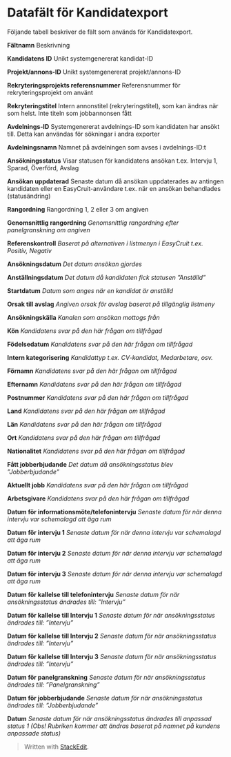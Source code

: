 # Datafält för Kandidatexport

Följande tabell beskriver de fält som används för Kandidatexport.

**Fältnamn** 
Beskrivning

**Kandidatens ID**
Unikt systemgenererat kandidat-ID

**Projekt/annons-ID**
Unikt systemgenererat projekt/annons-ID

**Rekryteringsprojekts referensnummer**
Referensnummer för rekryteringsprojekt om använt

**Rekryteringstitel**
Intern annonstitel (rekryteringstitel), som kan ändras när som helst. Inte titeln som jobbannonsen fått

**Avdelnings-ID**
Systemgenererat avdelnings-ID som kandidaten har ansökt till. Detta kan användas för sökningar i andra exporter

**Avdelningsnamn**
Namnet på avdelningen som avses i avdelnings-ID:t

**Ansökningsstatus**
Visar statusen för kandidatens ansökan t.ex. Intervju 1, Sparad, Överförd, Avslag

**Ansökan uppdaterad**
Senaste datum då ansökan uppdaterades av antingen kandidaten eller en EasyCruit-användare t.ex. när en ansökan behandlades (statusändring)

**Rangordning**
Rangordning 1, 2 eller 3 om angiven

**Genomsnittlig rangordning**
*Genomsnittlig rangordning efter panelgranskning om angiven*

**Referenskontroll**
*Baserat på alternativen i listmenyn i EasyCruit t.ex. Positiv, Negativ*

**Ansökningsdatum**
*Det datum ansökan gjordes*

**Anställningsdatum**
*Det datum då kandidaten fick statusen ”Anställd”*

**Startdatum**
*Datum som anges när en kandidat är anställd*

**Orsak till avslag**
*Angiven orsak för avslag baserat på tillgänglig listmeny*

**Ansökningskälla**
*Kanalen som ansökan mottogs från*

**Kön**
*Kandidatens svar på den här frågan om tillfrågad*

**Födelsedatum**
*Kandidatens svar på den här frågan om tillfrågad*

**Intern kategorisering**
*Kandidattyp t.ex. CV-kandidat, Medarbetare, osv.*

**Förnamn**
*Kandidatens svar på den här frågan om tillfrågad*

**Efternamn**
*Kandidatens svar på den här frågan om tillfrågad*

**Postnummer**
*Kandidatens svar på den här frågan om tillfrågad*

**Land**
*Kandidatens svar på den här frågan om tillfrågad*

**Län**
*Kandidatens svar på den här frågan om tillfrågad*

**Ort**
*Kandidatens svar på den här frågan om tillfrågad*

**Nationalitet**
*Kandidatens svar på den här frågan om tillfrågad*

**Fått jobberbjudande**
*Det datum då ansökningsstatus blev ”Jobberbjudande”*

**Aktuellt jobb**
*Kandidatens svar på den här frågan om tillfrågad*

**Arbetsgivare**
*Kandidatens svar på den här frågan om tillfrågad*

**Datum för informationsmöte/telefonintervju**
*Senaste datum för när denna intervju var schemalagd att äga rum*

**Datum för intervju 1**
*Senaste datum för när denna intervju var schemalagd att äga rum*

**Datum för intervju 2**
*Senaste datum för när denna intervju var schemalagd att äga rum*

**Datum för intervju 3**
*Senaste datum för när denna intervju var schemalagd att äga rum*

**Datum för kallelse till telefonintervju**
*Senaste datum för när ansökningsstatus ändrades till: ”Intervju”*

**Datum för kallelse till Intervju 1**
*Senaste datum för när ansökningsstatus ändrades till: ”Intervju”*

**Datum för kallelse till Intervju 2**
*Senaste datum för när ansökningsstatus ändrades till: ”Intervju”*

**Datum för kallelse till Intervju 3**
*Senaste datum för när ansökningsstatus ändrades till: ”Intervju”*

**Datum för panelgranskning**
*Senaste datum för när ansökningsstatus ändrades till: ”Panelgranskning”*

**Datum för jobberbjudande**
*Senaste datum för när ansökningsstatus ändrades till: ”Jobberbjudande”*

**Datum**
*Senaste datum för när ansökningsstatus ändrades till anpassad status 1 (Obs! Rubriken kommer att ändras baserat på namnet på kundens anpassade status)*

> Written with [StackEdit](https://stackedit.io/).
<!--stackedit_data:
eyJoaXN0b3J5IjpbOTUwMzUzOTE5LC0xMTc1NjgyMzE5XX0=
-->